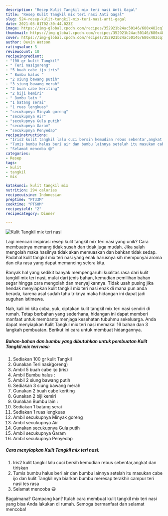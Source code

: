```yaml
---
description: "Resep Kulit Tangkil mix teri nasi Anti Gagal"
title: "Resep Kulit Tangkil mix teri nasi Anti Gagal"
slug: 524-resep-kulit-tangkil-mix-teri-nasi-anti-gagal
date: 2021-05-01T02:30:44.023Z
image: https://img-global.cpcdn.com/recipes/352921b24ac50146/680x482cq70/kulit-tangkil-mix-teri-nasi-foto-resep-utama.jpg
thumbnail: https://img-global.cpcdn.com/recipes/352921b24ac50146/680x482cq70/kulit-tangkil-mix-teri-nasi-foto-resep-utama.jpg
cover: https://img-global.cpcdn.com/recipes/352921b24ac50146/680x482cq70/kulit-tangkil-mix-teri-nasi-foto-resep-utama.jpg
author: Devin Watson
ratingvalue: 5
reviewcount: 10
recipeingredient:
- "100 gr kulit Tangkil"
- " Teri nasigoreng"
- "5 buah cabe ijo iris"
- " Bumbu halus "
- "2 siung bawang putih"
- "3 siung bawang merah"
- "2 buah cabe keriting"
- "2 biji kemiri"
- " Bumbu lain "
- "1 batang serai"
- "1 ruas lengkuas"
- "secukupnya Minyak goreng"
- "secukupnya Air"
- "secukupnya Gula putih"
- "secukupnya Garam"
- "secukupnya Penyedap"
recipeinstructions:
- "Iris2 kulit tangkil lalu cuci bersih kemudian rebus sebentar,angkat dan tiriskan"
- "Tumis bumbu halus beri air dan bumbu lainnya setelah itu masukan cabe ijo dan kulit Tangkil nya biarkan bumbu meresap terakhir campur teri nasi tes rasa"
- "Selamat mencoba 😃"
categories:
- Resep
tags:
- kulit
- tangkil
- mix

katakunci: kulit tangkil mix 
nutrition: 294 calories
recipecuisine: Indonesian
preptime: "PT33M"
cooktime: "PT60M"
recipeyield: "2"
recipecategory: Dinner

---
```



![Kulit Tangkil mix teri nasi](https://img-global.cpcdn.com/recipes/352921b24ac50146/680x482cq70/kulit-tangkil-mix-teri-nasi-foto-resep-utama.jpg)

Lagi mencari inspirasi resep kulit tangkil mix teri nasi yang unik? Cara membuatnya memang tidak susah dan tidak juga mudah. Jika salah mengolah maka hasilnya tidak akan memuaskan dan bahkan tidak sedap. Padahal kulit tangkil mix teri nasi yang enak harusnya sih mempunyai aroma dan cita rasa yang dapat memancing selera kita.



Banyak hal yang sedikit banyak mempengaruhi kualitas rasa dari kulit tangkil mix teri nasi, mulai dari jenis bahan, kemudian pemilihan bahan segar hingga cara mengolah dan menyajikannya. Tidak usah pusing jika hendak menyiapkan kulit tangkil mix teri nasi enak di mana pun anda berada, karena asal sudah tahu triknya maka hidangan ini dapat jadi suguhan istimewa.


Nah, kali ini kita coba, yuk, ciptakan kulit tangkil mix teri nasi sendiri di rumah. Tetap berbahan yang sederhana, hidangan ini dapat memberi manfaat untuk membantu menjaga kesehatan tubuhmu sekeluarga. Anda dapat menyiapkan Kulit Tangkil mix teri nasi memakai 16 bahan dan 3 langkah pembuatan. Berikut ini cara untuk membuat hidangannya.

<!--inarticleads1-->

##### Bahan-bahan dan bumbu yang dibutuhkan untuk pembuatan Kulit Tangkil mix teri nasi:

1. Sediakan 100 gr kulit Tangkil
1. Gunakan  Teri nasi(goreng)
1. Ambil 5 buah cabe ijo (iris)
1. Ambil  Bumbu halus :
1. Ambil 2 siung bawang putih
1. Sediakan 3 siung bawang merah
1. Gunakan 2 buah cabe keriting
1. Gunakan 2 biji kemiri
1. Gunakan  Bumbu lain :
1. Sediakan 1 batang serai
1. Sediakan 1 ruas lengkuas
1. Ambil secukupnya Minyak goreng
1. Ambil secukupnya Air
1. Gunakan secukupnya Gula putih
1. Ambil secukupnya Garam
1. Ambil secukupnya Penyedap




<!--inarticleads2-->

##### Cara menyiapkan Kulit Tangkil mix teri nasi:

1. Iris2 kulit tangkil lalu cuci bersih kemudian rebus sebentar,angkat dan tiriskan
1. Tumis bumbu halus beri air dan bumbu lainnya setelah itu masukan cabe ijo dan kulit Tangkil nya biarkan bumbu meresap terakhir campur teri nasi tes rasa
1. Selamat mencoba 😃




Bagaimana? Gampang kan? Itulah cara membuat kulit tangkil mix teri nasi yang bisa Anda lakukan di rumah. Semoga bermanfaat dan selamat mencoba!
